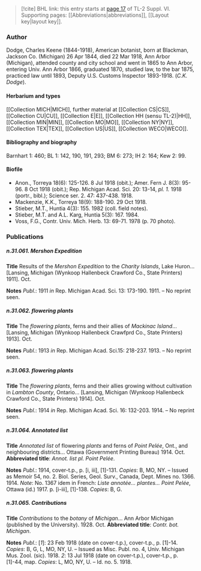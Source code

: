 > [!cite] BHL link: this entry starts at [page 17](https://www.biodiversitylibrary.org/item/103835#page/27/mode/1up) of TL-2 Suppl. VI.
> Supporting pages: [[Abbreviations|abbreviations]], [[Layout key|layout key]].

### Author

Dodge, Charles Keene (1844-1918), American botanist, born at Blackman, Jackson Co. (Michigan) 26 Apr 1844, died 22 Mar 1918, Ann Arbor (Michigan), attended county and city school and went in 1865 to Ann Arbor, entering Univ. Ann Arbor 1866, graduated 1870, studied law, to the bar 1875, practiced law until 1893, Deputy U.S. Customs Inspector 1893-1918. (*C.K. Dodge*).

#### Herbarium and types

[[Collection MICH|MICH]], further material at [[Collection CS|CS]], [[Collection CU|CU]], [[Collection E|E]], [[Collection HH (sensu TL-2)|HH]], [[Collection MIN|MIN]], [[Collection MO|MO]], [[Collection NY|NY]], [[Collection TEX|TEX]], [[Collection US|US]], [[Collection WECO|WECO]].

#### Bibliography and biography

Barnhart 1: 460; BL 1: 142, 190, 191, 293; BM 6: 273; IH 2: 164; Kew 2: 99.

#### Biofile

- Anon., Torreya 18(6): 125-126. 8 Jul 1918 (obit.); Amer. Fern J. 8(3): 95-96. 8 Oct 1918 (obit.); Rep. Michigan Acad. Sci. 20: 13-14, *pl. 1.* 1918 (portr., bibl.); Science ser. 2. 47: 437-438. 1918.
- Mackenzie, K.K., Torreya 18(9): 188-190. 29 Oct 1918.
- Stieber, M.T., Huntia 4(3): 155. 1982 (coll. field notes).
- Stieber, M.T. and A.L. Karg, Huntia 5(3): 167. 1984.
- Voss, F.G., Contr. Univ. Mich. Herb. 13: 69-71. 1978 (p. 70 photo).

### Publications

##### n.31.061. Mershon Expedition

**Title**
Results of the *Mershon Expedition* to the *Charity Islands*, Lake Huron... \[Lansing, Michigan (Wynkoop Hallenbeck Crawford Co., State Printers) 1911\]. Oct.

**Notes**
*Publ*.: 1911 *in* Rep. Michigan Acad. Sci. 13: 173-190. 1911. – No reprint seen.

##### n.31.062. flowering plants

**Title**
The *flowering plants*, ferns and their allies of *Mackinac Island*... \[Lansing, Michigan (Wynkoop Hallenbeck Crawfprd Co., State Printers) 1913\]. Oct.

**Notes**
*Publ*.: 1913 *in* Rep. Michigan Acad. Sci.15: 218-237. 1913. – No reprint seen.

##### n.31.063. flowering plants

**Title**
The *flowering plants*, ferns and their allies growing without cultivation in *Lambton County*, Ontario... \[Lansing, Michigan (Wynkoop Hallenbeck Crawford Co., State Printers) 1914\]. Oct.

**Notes**
*Publ*.: 1914 *in* Rep. Michigan Acad. Sci. 16: 132-203. 1914. – No reprint seen.

##### n.31.064. Annotated list

**Title**
*Annotated list* of flowering *plants* and ferns of *Point Pelée*, Ont., and neighbouring districts... Ottawa (Government Printing Bureau) 1914. Oct.
**Abbreviated title**: *Annot. list pl. Point Pelée*.

**Notes**
*Publ*.: 1914, cover-t.p., p. \[i, iii\], \[1\]-131. *Copies*: B, MO, NY. – Issued as Memoir 54, no. 2. Biol. Series, Geol. Surv., Canada, Dept. Mines no. 1366. 1914.
*Note*: No. 1367 idem in French: *Liste annotée... plantes... Point Pelée*, Ottawa (id.) 1917. p. \[i-iii\], \[1\]-138. *Copies*: B, G.

##### n.31.065. Contributions

**Title**
*Contributions* to the *botany* of *Michigan*... Ann Arbor Michigan (published by the University). 1928. Oct.
**Abbreviated title**: *Contr. bot. Michigan*.

**Notes**
*Publ*.: \[*1*\]: 23 Feb 1918 (date on cover-t.p.), cover-t.p., p. \[1\]-14. *Copies*: B, G, L, MO, NY, U. – Issued as Misc. Publ. no. 4, Univ. Michigan Mus. Zool. (sic). 1918.
*2*: 13 Jul 1918 (date on cover-t.p.), cover-t.p., p. \[1\]-44, map. *Copies*: L, MO, NY, U. – Id. no. 5. 1918.

